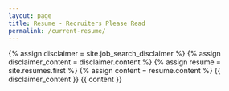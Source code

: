 ```yaml
---
layout: page
title: Resume - Recruiters Please Read
permalink: /current-resume/
---
```

{% assign disclaimer = site.job_search_disclaimer %}
{% assign disclaimer_content = disclaimer.content %}
{% assign resume = site.resumes.first %}
{% assign content = resume.content %}
{{ disclaimer_content }}
{{ content }}
